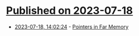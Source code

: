 # [Published on 2023-07-18](index.md)

* [2023-07-18, 14:02:24](https://lobste.rs/s/qdyjfx/pointers_far_memory) - [Pointers in Far Memory](https://queue.acm.org/detail.cfm?id=3606029)
